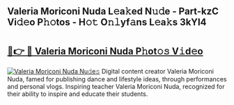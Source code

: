 ## Valeria Moriconi Nuda L𝚎a𝚔ed N𝚞𝚍e - Part-kzC Vi𝚍𝚎o P𝚑𝚘tos - H𝚘𝚝 O𝚗𝚕yf𝚊ns L𝚎a𝚔s 3kYI4

# <h2><a href="http://kfeeth2.oniu.top/?m=Valeria+Moriconi+Nuda">🔗👉 🔴 Valeria Moriconi Nuda P𝚑ot𝚘𝚜 V𝚒d𝚎o</a></h2>

[![Valeria Moriconi Nuda Nu𝚍e𝚜](https://i.imgur.com/0qMVB7G.gif)](http://kfeeth2.oniu.top/?m=Valeria+Moriconi+Nuda)
Digital content creator Valeria Moriconi Nuda, famed for publishing dance and lifestyle ideas, through performances and personal vlogs. Inspiring teacher Valeria Moriconi Nuda, recognized for their ability to inspire and educate their students.  
